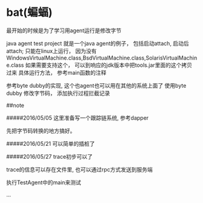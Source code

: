# bat(蝙蝠)

最开始的时候是为了学习用agent运行是修改字节

java agent test project
就是一个java agent的例子， 包括启动attach, 启动后attach;
只能在linux上运行， 因为没有WindowsVirtualMachine.class,BsdVirtualMachine.class,SolarisVirtualMachine.class
如果需要支持这个， 可以到响应的jdk版本中把tools.jar里面的这个拷贝过来
具体运行方法， 参考main函数的注释


参考byte dubby的实现, 这个也agent也可以用在其他的系统上面了
使用byte dubby 修改字节码， 添加执行过程拦截记录

##note

#####2016/05/05
这里准备写一个跟踪链系统, 参考dapper

先把字节码转换的地方搞好。

#####2016/05/21
可以简单的插桩了

#####2016/05/27
trace初步可以了

trace的信息可以存在文件里, 也可以通过rpc方式发送到服务端


执行TestAgent中的main来测试

...